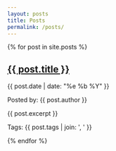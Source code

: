 ```yaml
---
layout: posts
title: Posts
permalink: /posts/
---
```


<div id="posts-container">
  {% for post in site.posts %}
    <div class="post" data-tags="{{ post.tags | join: ',' }}">
      <h2><a href="{{ post.url }}">{{ post.title }}</a></h2>
      <p>{{ post.date | date: "%e %b %Y"  }}</p>
      <p>Posted by: {{ post.author }}</p>
      <p>{{ post.excerpt }}</p>
      <p>Tags: {{ post.tags | join: ', ' }}</p>
    </div>
  {% endfor %}
</div>

